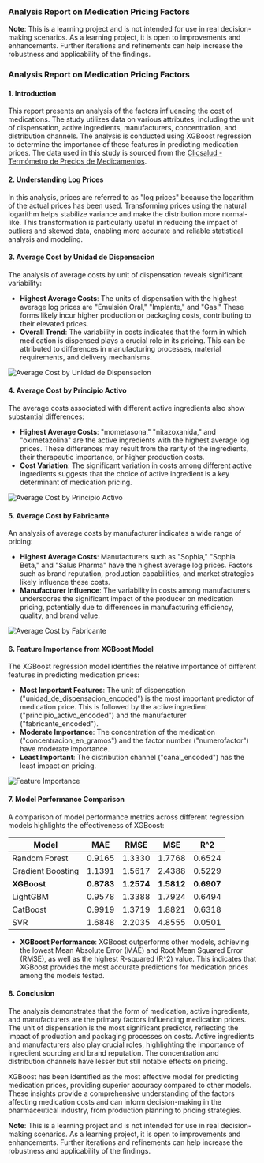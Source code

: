 ### Analysis Report on Medication Pricing Factors

**Note**: This is a learning project and is not intended for use in real decision-making scenarios. As a learning project, it is open to improvements and enhancements. Further iterations and refinements can help increase the robustness and applicability of the findings.


### Analysis Report on Medication Pricing Factors

#### 1. Introduction
This report presents an analysis of the factors influencing the cost of medications. The study utilizes data on various attributes, including the unit of dispensation, active ingredients, manufacturers, concentration, and distribution channels. The analysis is conducted using XGBoost regression to determine the importance of these features in predicting medication prices. The data used in this study is sourced from the [Clicsalud - Termómetro de Precios de Medicamentos](https://www.datos.gov.co/Salud-y-Protecci-n-Social/Clicsalud-Term-metro-de-Precios-de-Medicamentos/n4dj-8r7k/about_data).


#### 2. Understanding Log Prices
In this analysis, prices are referred to as "log prices" because the logarithm of the actual prices has been used. Transforming prices using the natural logarithm helps stabilize variance and make the distribution more normal-like. This transformation is particularly useful in reducing the impact of outliers and skewed data, enabling more accurate and reliable statistical analysis and modeling.

#### 3. Average Cost by Unidad de Dispensacion
The analysis of average costs by unit of dispensation reveals significant variability:

- **Highest Average Costs**: The units of dispensation with the highest average log prices are "Emulsión Oral," "Implante," and "Gas." These forms likely incur higher production or packaging costs, contributing to their elevated prices.
- **Overall Trend**: The variability in costs indicates that the form in which medication is dispensed plays a crucial role in its pricing. This can be attributed to differences in manufacturing processes, material requirements, and delivery mechanisms.

![Average Cost by Unidad de Dispensacion](AverageCostbyUnidaddeDispensacion.png)
  

#### 4. Average Cost by Principio Activo
The average costs associated with different active ingredients also show substantial differences:

- **Highest Average Costs**: "mometasona," "nitazoxanida," and "oximetazolina" are the active ingredients with the highest average log prices. These differences may result from the rarity of the ingredients, their therapeutic importance, or higher production costs.
- **Cost Variation**: The significant variation in costs among different active ingredients suggests that the choice of active ingredient is a key determinant of medication pricing.

![Average Cost by Principio Activo](AverageCostbyPrincipioActivo.png)

#### 5. Average Cost by Fabricante
An analysis of average costs by manufacturer indicates a wide range of pricing:

- **Highest Average Costs**: Manufacturers such as "Sophia," "Sophia Beta," and "Salus Pharma" have the highest average log prices. Factors such as brand reputation, production capabilities, and market strategies likely influence these costs.
- **Manufacturer Influence**: The variability in costs among manufacturers underscores the significant impact of the producer on medication pricing, potentially due to differences in manufacturing efficiency, quality, and brand value.

![Average Cost by Fabricante](AverageCostbyFabricante.png)

#### 6. Feature Importance from XGBoost Model
The XGBoost regression model identifies the relative importance of different features in predicting medication prices:

- **Most Important Features**: The unit of dispensation ("unidad_de_dispensacion_encoded") is the most important predictor of medication price. This is followed by the active ingredient ("principio_activo_encoded") and the manufacturer ("fabricante_encoded").
- **Moderate Importance**: The concentration of the medication ("concentracion_en_gramos") and the factor number ("numerofactor") have moderate importance.
- **Least Important**: The distribution channel ("canal_encoded") has the least impact on pricing.

![Feature Importance](Feature%20Importance%20from%20Random%20Forest.png)

#### 7. Model Performance Comparison
A comparison of model performance metrics across different regression models highlights the effectiveness of XGBoost:

| Model             | MAE      | RMSE     | MSE      | R^2       |
|-------------------|----------|----------|----------|-----------|
| Random Forest     | 0.9165   | 1.3330   | 1.7768   | 0.6524    |
| Gradient Boosting | 1.1391   | 1.5617   | 2.4388   | 0.5229    |
| **XGBoost**       | **0.8783** | **1.2574** | **1.5812** | **0.6907** |
| LightGBM          | 0.9578   | 1.3388   | 1.7924   | 0.6494    |
| CatBoost          | 0.9919   | 1.3719   | 1.8821   | 0.6318    |
| SVR               | 1.6848   | 2.2035   | 4.8555   | 0.0501    |

- **XGBoost Performance**: XGBoost outperforms other models, achieving the lowest Mean Absolute Error (MAE) and Root Mean Squared Error (RMSE), as well as the highest R-squared (R^2) value. This indicates that XGBoost provides the most accurate predictions for medication prices among the models tested.

#### 8. Conclusion
The analysis demonstrates that the form of medication, active ingredients, and manufacturers are the primary factors influencing medication prices. The unit of dispensation is the most significant predictor, reflecting the impact of production and packaging processes on costs. Active ingredients and manufacturers also play crucial roles, highlighting the importance of ingredient sourcing and brand reputation. The concentration and distribution channels have lesser but still notable effects on pricing.

XGBoost has been identified as the most effective model for predicting medication prices, providing superior accuracy compared to other models. These insights provide a comprehensive understanding of the factors affecting medication costs and can inform decision-making in the pharmaceutical industry, from production planning to pricing strategies.

**Note**: This is a learning project and is not intended for use in real decision-making scenarios. As a learning project, it is open to improvements and enhancements. Further iterations and refinements can help increase the robustness and applicability of the findings.
